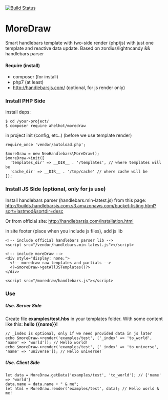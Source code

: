[![Build Status](https://travis-ci.org/ahelhot/moredraw.svg?branch=master)](https://travis-ci.org/ahelhot/moredraw)

# MoreDraw
Smart handlebars template with two-side render (php/js) with just one template and reactive data update.
Based on zordius/lightncandy && handlebars parser

#### Require (install)
- composer (for install)
- php7 (at least)
- http://handlebarsjs.com/ (optional, for js render only)

### Install PHP Side

install deps:
```
$ cd /your-project/
$ composer require ahelhot/moredraw
```
in project init (config, etc..) (before we use template render)

```
require_once 'vendor/autoload.php';

$moreDraw = new NeoHandlebars\MoreDraw();
$moreDraw->init([
  'templates_dir' => __DIR__ . '/templates', // where templates will be
  'cache_dir' => __DIR__ . '/tmp/cache' // where cache will be
]);
```

### Install JS Side (optional, only for js use)

Install handlebars parser (handlebars.min-latest.js) from this page:
http://builds.handlebarsjs.com.s3.amazonaws.com/bucket-listing.html?sort=lastmod&sortdir=desc

Or from official site:
http://handlebarsjs.com/installation.html


in site footer (place when you include js files), add js lib

```
<!-- include official handlebars parser lib -->
<script src="/vendor/handlebars.min-latest.js"></script>

<!-- include moreDraw -->
<div style="display: none;">
  <!-- moredraw raw templates and partials -->
  <?=$moreDraw->getAllJSTemplates()?>
</div>

<script src="/moredraw/handlebars.js"></script>
```

### Use 

##### Use. Server Side

Create file **examples/test.hbs** in your templates folder. With some content like this: **hello {{name}}!**

```
// _index is optional, only if we need provided data in js later
echo $moreDraw->render('examples/test', ['_index' => 'to_world', 'name' => 'world']); // Hello world!
echo $moreDraw->render('examples/test', ['_index' => 'to_universe', 'name' => 'universe']); // Hello universe!
```

##### Use. Client Side

```
let data = MoreDraw.getData('examples/test', 'to_world'); // {'name' => 'world'}
data.name = data.name + " & me";
let html = MoreDraw.render('examples/test', data); // Hello world & me!
```

